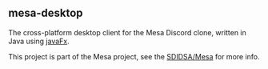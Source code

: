 ## mesa-desktop

The cross-platform desktop client for the Mesa Discord clone, written in Java using [javaFx](https://openjfx.io/).

This project is part of the Mesa project, see the [SDIDSA/Mesa](https://github.com/SDIDSA/mesa) for more info.
